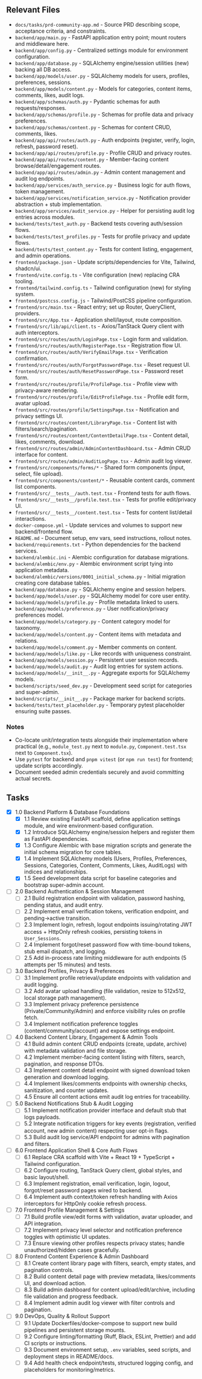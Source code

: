 ## Relevant Files

- `docs/tasks/prd-community-app.md` - Source PRD describing scope, acceptance criteria, and constraints.
- `backend/app/main.py` - FastAPI application entry point; mount routers and middleware here.
- `backend/app/config.py` - Centralized settings module for environment configuration.
- `backend/app/database.py` - SQLAlchemy engine/session utilities (new) backing all DB access.
- `backend/app/models/user.py` - SQLAlchemy models for users, profiles, preferences, sessions.
- `backend/app/models/content.py` - Models for categories, content items, comments, likes, audit logs.
- `backend/app/schemas/auth.py` - Pydantic schemas for auth requests/responses.
- `backend/app/schemas/profile.py` - Schemas for profile data and privacy preferences.
- `backend/app/schemas/content.py` - Schemas for content CRUD, comments, likes.
- `backend/app/api/routes/auth.py` - Auth endpoints (register, verify, login, refresh, password reset).
- `backend/app/api/routes/profile.py` - Profile CRUD and privacy routes.
- `backend/app/api/routes/content.py` - Member-facing content browse/detail/engagement routes.
- `backend/app/api/routes/admin.py` - Admin content management and audit log endpoints.
- `backend/app/services/auth_service.py` - Business logic for auth flows, token management.
- `backend/app/services/notification_service.py` - Notification provider abstraction + stub implementation.
- `backend/app/services/audit_service.py` - Helper for persisting audit log entries across modules.
- `backend/tests/test_auth.py` - Backend tests covering auth/session flows.
- `backend/tests/test_profiles.py` - Tests for profile privacy and update flows.
- `backend/tests/test_content.py` - Tests for content listing, engagement, and admin operations.
- `frontend/package.json` - Update scripts/dependencies for Vite, Tailwind, shadcn/ui.
- `frontend/vite.config.ts` - Vite configuration (new) replacing CRA tooling.
- `frontend/tailwind.config.ts` - Tailwind configuration (new) for styling system.
- `frontend/postcss.config.js` - Tailwind/PostCSS pipeline configuration.
- `frontend/src/main.tsx` - React entry; set up Router, QueryClient, providers.
- `frontend/src/App.tsx` - Application shell/layout, route composition.
- `frontend/src/lib/api/client.ts` - Axios/TanStack Query client with auth interceptors.
- `frontend/src/routes/auth/LoginPage.tsx` - Login form and validation.
- `frontend/src/routes/auth/RegisterPage.tsx` - Registration flow UI.
- `frontend/src/routes/auth/VerifyEmailPage.tsx` - Verification confirmation.
- `frontend/src/routes/auth/ForgotPasswordPage.tsx` - Reset request UI.
- `frontend/src/routes/auth/ResetPasswordPage.tsx` - Password reset form.
- `frontend/src/routes/profile/ProfilePage.tsx` - Profile view with privacy-aware rendering.
- `frontend/src/routes/profile/EditProfilePage.tsx` - Profile edit form, avatar upload.
- `frontend/src/routes/profile/SettingsPage.tsx` - Notification and privacy settings UI.
- `frontend/src/routes/content/LibraryPage.tsx` - Content list with filters/search/pagination.
- `frontend/src/routes/content/ContentDetailPage.tsx` - Content detail, likes, comments, download.
- `frontend/src/routes/admin/AdminContentDashboard.tsx` - Admin CRUD interface for content.
- `frontend/src/routes/admin/AuditLogPage.tsx` - Admin audit log viewer.
- `frontend/src/components/forms/*` - Shared form components (input, select, file upload).
- `frontend/src/components/content/*` - Reusable content cards, comment list components.
- `frontend/src/__tests__/auth.test.tsx` - Frontend tests for auth flows.
- `frontend/src/__tests__/profile.test.tsx` - Tests for profile edit/privacy UI.
- `frontend/src/__tests__/content.test.tsx` - Tests for content list/detail interactions.
- `docker-compose.yml` - Update services and volumes to support new backend/frontend flow.
- `README.md` - Document setup, env vars, seed instructions, rollout notes.
- `backend/requirements.txt` - Python dependencies for the backend services.
- `backend/alembic.ini` - Alembic configuration for database migrations.
- `backend/alembic/env.py` - Alembic environment script tying into application metadata.
- `backend/alembic/versions/0001_initial_schema.py` - Initial migration creating core database tables.
- `backend/app/database.py` - SQLAlchemy engine and session helpers.
- `backend/app/models/user.py` - SQLAlchemy model for core user entity.
- `backend/app/models/profile.py` - Profile metadata linked to users.
- `backend/app/models/preference.py` - User notification/privacy preferences model.
- `backend/app/models/category.py` - Content category model for taxonomy.
- `backend/app/models/content.py` - Content items with metadata and relations.
- `backend/app/models/comment.py` - Member comments on content.
- `backend/app/models/like.py` - Like records with uniqueness constraint.
- `backend/app/models/session.py` - Persistent user session records.
- `backend/app/models/audit.py` - Audit log entries for system actions.
- `backend/app/models/__init__.py` - Aggregate exports for SQLAlchemy models.
- `backend/scripts/seed_dev.py` - Development seed script for categories and super-admin.
- `backend/scripts/__init__.py` - Package marker for backend scripts.
- `backend/tests/test_placeholder.py` - Temporary pytest placeholder ensuring suite passes.

### Notes

- Co-locate unit/integration tests alongside their implementation where practical (e.g., `module_test.py` next to `module.py`, `Component.test.tsx` next to `Component.tsx`).
- Use `pytest` for backend and `pnpm vitest` (or `npm run test`) for frontend; update scripts accordingly.
- Document seeded admin credentials securely and avoid committing actual secrets.

## Tasks

- [x] 1.0 Backend Platform & Database Foundations
  - [x] 1.1 Review existing FastAPI scaffold, define application settings module, and wire environment-based configuration.
  - [x] 1.2 Introduce SQLAlchemy engine/session helpers and register them as FastAPI dependencies.
  - [x] 1.3 Configure Alembic with base migration scripts and generate the initial schema migration for core tables.
  - [x] 1.4 Implement SQLAlchemy models (Users, Profiles, Preferences, Sessions, Categories, Content, Comments, Likes, AuditLogs) with indices and relationships.
  - [x] 1.5 Seed development data script for baseline categories and bootstrap super-admin account.

- [ ] 2.0 Backend Authentication & Session Management
  - [ ] 2.1 Build registration endpoint with validation, password hashing, pending status, and audit entry.
  - [ ] 2.2 Implement email verification tokens, verification endpoint, and pending→active transition.
  - [ ] 2.3 Implement login, refresh, logout endpoints issuing/rotating JWT access + HttpOnly refresh cookies, persisting tokens in `User_Sessions`.
  - [ ] 2.4 Implement forgot/reset password flow with time-bound tokens, stub email dispatch, and logging.
  - [ ] 2.5 Add in-process rate limiting middleware for auth endpoints (5 attempts per 15 minutes) and tests.

- [ ] 3.0 Backend Profiles, Privacy & Preferences
  - [ ] 3.1 Implement profile retrieval/update endpoints with validation and audit logging.
  - [ ] 3.2 Add avatar upload handling (file validation, resize to 512x512, local storage path management).
  - [ ] 3.3 Implement privacy preference persistence (Private/Community/Admin) and enforce visibility rules on profile fetch.
  - [ ] 3.4 Implement notification preference toggles (content/community/account) and expose settings endpoint.

- [ ] 4.0 Backend Content Library, Engagement & Admin Tools
  - [ ] 4.1 Build admin content CRUD endpoints (create, update, archive) with metadata validation and file storage.
  - [ ] 4.2 Implement member-facing content listing with filters, search, pagination, and response DTOs.
  - [ ] 4.3 Implement content detail endpoint with signed download token generation and download logging.
  - [ ] 4.4 Implement likes/comments endpoints with ownership checks, sanitization, and counter updates.
  - [ ] 4.5 Ensure all content actions emit audit log entries for traceability.

- [ ] 5.0 Backend Notifications Stub & Audit Logging
  - [ ] 5.1 Implement notification provider interface and default stub that logs payloads.
  - [ ] 5.2 Integrate notification triggers for key events (registration, verified account, new admin content) respecting user opt-in flags.
  - [ ] 5.3 Build audit log service/API endpoint for admins with pagination and filters.

- [ ] 6.0 Frontend Application Shell & Core Auth Flows
  - [ ] 6.1 Replace CRA scaffold with Vite + React 19 + TypeScript + Tailwind configuration.
  - [ ] 6.2 Configure routing, TanStack Query client, global styles, and basic layout/shell.
  - [ ] 6.3 Implement registration, email verification, login, logout, forgot/reset password pages wired to backend.
  - [ ] 6.4 Implement auth context/token refresh handling with Axios interceptors for HttpOnly cookie refresh process.

- [ ] 7.0 Frontend Profile Management & Settings
  - [ ] 7.1 Build profile view/edit forms with validation, avatar uploader, and API integration.
  - [ ] 7.2 Implement privacy level selector and notification preference toggles with optimistic UI updates.
  - [ ] 7.3 Ensure viewing other profiles respects privacy states; handle unauthorized/hidden cases gracefully.

- [ ] 8.0 Frontend Content Experience & Admin Dashboard
  - [ ] 8.1 Create content library page with filters, search, empty states, and pagination controls.
  - [ ] 8.2 Build content detail page with preview metadata, likes/comments UI, and download action.
  - [ ] 8.3 Build admin dashboard for content upload/edit/archive, including file validation and progress feedback.
  - [ ] 8.4 Implement admin audit log viewer with filter controls and pagination.

- [ ] 9.0 DevOps, Quality & Rollout Support
  - [ ] 9.1 Update Dockerfiles/docker-compose to support new build pipelines and persistent storage mounts.
  - [ ] 9.2 Configure linting/formatting (Ruff, Black, ESLint, Prettier) and add CI scripts or instructions.
  - [ ] 9.3 Document environment setup, `.env` variables, seed scripts, and deployment steps in README/docs.
  - [ ] 9.4 Add health check endpoint/tests, structured logging config, and placeholders for monitoring/metrics.
